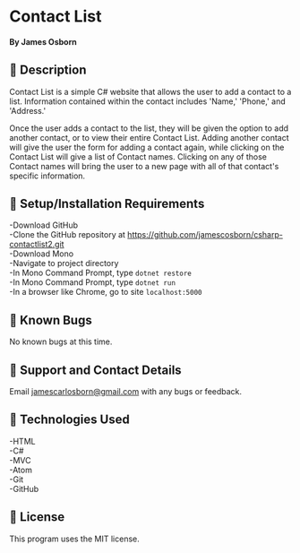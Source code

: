 # Contact List

#### By James Osborn

## :large_blue_diamond: Description

Contact List is a simple C# website that allows the user to add a contact to a list. Information contained within the contact includes 'Name,' 'Phone,' and 'Address.'

Once the user adds a contact to the list, they will be given the option to add another contact, or to view their entire Contact List. Adding another contact will give the user the form for adding a contact again, while clicking on the Contact List will give a list of Contact names. Clicking on any of those Contact names will bring the user to a new page with all of that contact's specific information.

## :large_blue_diamond: Setup/Installation Requirements

-Download GitHub  
-Clone the GitHub repository at https://github.com/jamescosborn/csharp-contactlist2.git  
-Download Mono  
-Navigate to project directory  
-In Mono Command Prompt, type `dotnet restore`  
-In Mono Command Prompt, type `dotnet run`  
-In a browser like Chrome, go to site `localhost:5000`  

## :large_blue_diamond: Known Bugs
No known bugs at this time.

## :large_blue_diamond: Support and Contact Details
Email <jamescarlosborn@gmail.com> with any bugs or feedback.

## :large_blue_diamond: Technologies Used
-HTML  
-C#  
-MVC  
-Atom  
-Git  
-GitHub  

## :large_blue_diamond: License
This program uses the MIT license.
